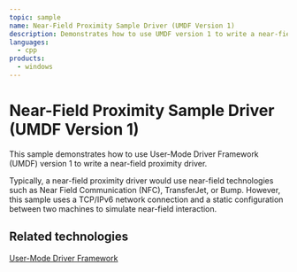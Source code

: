 ```yaml
---
topic: sample
name: Near-Field Proximity Sample Driver (UMDF Version 1)
description: Demonstrates how to use UMDF version 1 to write a near-field proximity driver.
languages:
  - cpp
products:
  - windows
---
```


<!---
    name: Near-Field Proximity Sample Driver (UMDF Version 1)
    platform: UMDF1
    language: cpp
    category: Proximity
    description: Demonstrates how to use UMDF version 1 to write a near-field proximity driver.
    samplefwlink: http://go.microsoft.com/fwlink/p/?LinkId=620200
--->

# Near-Field Proximity Sample Driver (UMDF Version 1)

This sample demonstrates how to use User-Mode Driver Framework (UMDF) version 1 to write a near-field proximity driver.

Typically, a near-field proximity driver would use near-field technologies such as Near Field Communication (NFC), TransferJet, or Bump. However, this sample uses a TCP/IPv6 network connection and a static configuration between two machines to simulate near-field interaction.

## Related technologies

[User-Mode Driver Framework](http://msdn.microsoft.com/en-us/library/windows/hardware/ff560456)
